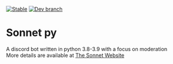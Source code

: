 [![Stable](https://github.com/Sonnet-Discord/sonnet-py/actions/workflows/python-package.yml/badge.svg?branch=main)](https://github.com/Sonnet-Discord/sonnet-py/actions/workflows/python-package.yml)
[![Dev branch](https://github.com/Sonnet-Discord/sonnet-py/actions/workflows/python-dev.yml/badge.svg?branch=dev-unstable)](https://github.com/Sonnet-Discord/sonnet-py/actions/workflows/python-dev.yml)
# Sonnet py
A discord bot written in python 3.8-3.9 with a focus on moderation  
More details are available at [The Sonnet Website](https://sonnet-discord.github.io)
